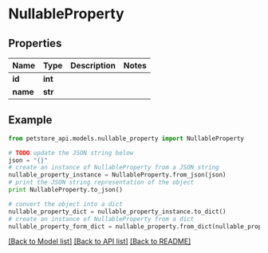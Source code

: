 # NullableProperty


## Properties
Name | Type | Description | Notes
------------ | ------------- | ------------- | -------------
**id** | **int** |  | 
**name** | **str** |  | 

## Example

```python
from petstore_api.models.nullable_property import NullableProperty

# TODO update the JSON string below
json = "{}"
# create an instance of NullableProperty from a JSON string
nullable_property_instance = NullableProperty.from_json(json)
# print the JSON string representation of the object
print NullableProperty.to_json()

# convert the object into a dict
nullable_property_dict = nullable_property_instance.to_dict()
# create an instance of NullableProperty from a dict
nullable_property_form_dict = nullable_property.from_dict(nullable_property_dict)
```
[[Back to Model list]](../README.md#documentation-for-models) [[Back to API list]](../README.md#documentation-for-api-endpoints) [[Back to README]](../README.md)


